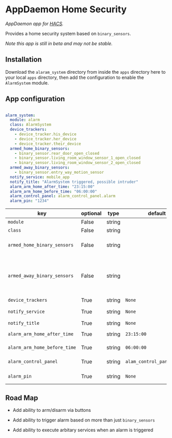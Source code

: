 # AppDaemon Home Security

_AppDaemon app for [HACS](https://github.com/custom-components/hacs)._

Provides a home security system based on `binary_sensors`.

*Note this app is still in beta and may not be stable.*

## Installation

Download the `alaram_system` directory from inside the `apps` directory here to your local `apps` directory, then add the configuration to enable the `AlarmSystem` module.

## App configuration

```yaml

alarm_system:
  module: alarm
  class: AlarmSystem
  device_trackers:
    - device_tracker.his_device
    - device_tracker.her_device
    - device_tracker.their_device
  armed_home_binary_sensors:
    - binary_sensor.rear_door_open_closed
    - binary_sensor.living_room_window_sensor_1_open_closed
    - binary_sensor.living_room_window_sensor_2_open_closed
  armed_away_binary_sensors:
    - binary_sensor.entry_way_motion_sensor
  notify_service: mobile_app
  notify_title: "AlarmSystem triggered, possible intruder"
  alarm_arm_home_after_time: "23:15:00"
  alarm_arm_home_before_time: "06:00:00"
  alarm_control_panel: alarm_control_panel.alarm
  alarm_pin: "1234"
```

| key                          | optional | type   | default                    | description                                                                                                                                                                                |
| ---------------------------- | -------- | ------ | -------------------------- | ------------------------------------------------------------------------------------------------------------------------------------------------------------------------------------------ |
| `module`                     | False    | string |                            | The module name of the app.                                                                                                                                                                |
| `class`                      | False    | string |                            | The name of the Class.                                                                                                                                                                     |
| `armed_home_binary_sensors`  | False    | string |                            | Binary sensors that if turn `on` while `armed home`, will trigger an alarm                                                                                                                 |
| `armed_away_binary_sensors`  | False    | string |                            | Binary sensors that if turn `on` while `armed away`, will trigger an alarm. Any sensor that is in the `armed_home_binary_sensors` list will be included in the`armed_away_binary_sensors`. |
| `device_trackers`            | True     | string | `None`                     | Device trackers                                                                                                                                                                            |
| `notify_service`             | True     | string | `None`                     | The service to call in the event of an alarm being triggered                                                                                                                               |
| `notify_title`               | True     | string | `None`                     | The title of the notification                                                                                                                                                              |
| `alarm_arm_home_after_time`  | True     | string | `23:15:00`                 | Local time to automatically `arm_home`                                                                                                                                                     |
| `alarm_arm_home_before_time` | True     | string | `06:00:00`                 | Local time to automatically `disarm_home`                                                                                                                                                  |
| `alarm_control_panel`        | True     | string | `alam_control_panel.alarm` | The `hass` alam_control_panel alarm                                                                                                                                                        |
| `alarm_pin`                  | True     | string | `None`                     | The pin to arm/disarm the alarm                                                                                                                                                            |


## Road Map

* Add ability to arm/disarm via buttons

* Add ability to trigger alarm based on more than just `binary_sensors`

* Add ability to execute arbitary services when an alarm is triggered